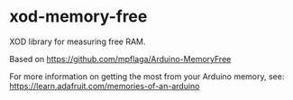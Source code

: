 # xod-memory-free
XOD library for measuring free RAM. 

Based on https://github.com/mpflaga/Arduino-MemoryFree

For more information on getting the most from your Arduino memory, see: https://learn.adafruit.com/memories-of-an-arduino
